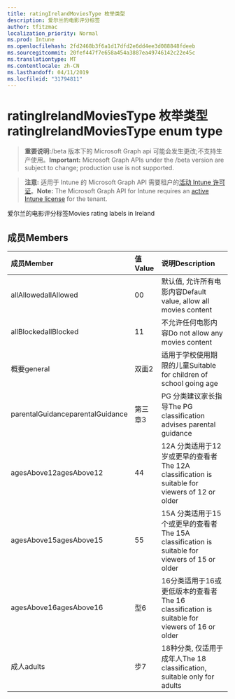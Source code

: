 ```yaml
---
title: ratingIrelandMoviesType 枚举类型
description: 爱尔兰的电影评分标签
author: tfitzmac
localization_priority: Normal
ms.prod: Intune
ms.openlocfilehash: 2fd2468b3f6a1d17dfd2e6dd4ee3d088848fdeeb
ms.sourcegitcommit: 20fef447f7e658a454a3887ea49746142c22e45c
ms.translationtype: MT
ms.contentlocale: zh-CN
ms.lasthandoff: 04/11/2019
ms.locfileid: "31794811"
---
```

# <a name="ratingirelandmoviestype-enum-type"></a><span data-ttu-id="12ce8-103">ratingIrelandMoviesType 枚举类型</span><span class="sxs-lookup"><span data-stu-id="12ce8-103">ratingIrelandMoviesType enum type</span></span>

> <span data-ttu-id="12ce8-104">**重要说明:**/beta 版本下的 Microsoft Graph api 可能会发生更改;不支持生产使用。</span><span class="sxs-lookup"><span data-stu-id="12ce8-104">**Important:** Microsoft Graph APIs under the /beta version are subject to change; production use is not supported.</span></span>

> <span data-ttu-id="12ce8-105">**注意:** 适用于 Intune 的 Microsoft Graph API 需要租户的[活动 Intune 许可证](https://go.microsoft.com/fwlink/?linkid=839381)。</span><span class="sxs-lookup"><span data-stu-id="12ce8-105">**Note:** The Microsoft Graph API for Intune requires an [active Intune license](https://go.microsoft.com/fwlink/?linkid=839381) for the tenant.</span></span>

<span data-ttu-id="12ce8-106">爱尔兰的电影评分标签</span><span class="sxs-lookup"><span data-stu-id="12ce8-106">Movies rating labels in Ireland</span></span>

## <a name="members"></a><span data-ttu-id="12ce8-107">成员</span><span class="sxs-lookup"><span data-stu-id="12ce8-107">Members</span></span>
|<span data-ttu-id="12ce8-108">成员</span><span class="sxs-lookup"><span data-stu-id="12ce8-108">Member</span></span>|<span data-ttu-id="12ce8-109">值</span><span class="sxs-lookup"><span data-stu-id="12ce8-109">Value</span></span>|<span data-ttu-id="12ce8-110">说明</span><span class="sxs-lookup"><span data-stu-id="12ce8-110">Description</span></span>|
|:---|:---|:---|
|<span data-ttu-id="12ce8-111">allAllowed</span><span class="sxs-lookup"><span data-stu-id="12ce8-111">allAllowed</span></span>|<span data-ttu-id="12ce8-112">0</span><span class="sxs-lookup"><span data-stu-id="12ce8-112">0</span></span>|<span data-ttu-id="12ce8-113">默认值, 允许所有电影内容</span><span class="sxs-lookup"><span data-stu-id="12ce8-113">Default value, allow all movies content</span></span>|
|<span data-ttu-id="12ce8-114">allBlocked</span><span class="sxs-lookup"><span data-stu-id="12ce8-114">allBlocked</span></span>|<span data-ttu-id="12ce8-115">1</span><span class="sxs-lookup"><span data-stu-id="12ce8-115">1</span></span>|<span data-ttu-id="12ce8-116">不允许任何电影内容</span><span class="sxs-lookup"><span data-stu-id="12ce8-116">Do not allow any movies content</span></span>|
|<span data-ttu-id="12ce8-117">概要</span><span class="sxs-lookup"><span data-stu-id="12ce8-117">general</span></span>|<span data-ttu-id="12ce8-118">双面</span><span class="sxs-lookup"><span data-stu-id="12ce8-118">2</span></span>|<span data-ttu-id="12ce8-119">适用于学校使用期限的儿童</span><span class="sxs-lookup"><span data-stu-id="12ce8-119">Suitable for children of school going age</span></span>|
|<span data-ttu-id="12ce8-120">parentalGuidance</span><span class="sxs-lookup"><span data-stu-id="12ce8-120">parentalGuidance</span></span>|<span data-ttu-id="12ce8-121">第三章</span><span class="sxs-lookup"><span data-stu-id="12ce8-121">3</span></span>|<span data-ttu-id="12ce8-122">PG 分类建议家长指导</span><span class="sxs-lookup"><span data-stu-id="12ce8-122">The PG classification advises parental guidance</span></span>|
|<span data-ttu-id="12ce8-123">agesAbove12</span><span class="sxs-lookup"><span data-stu-id="12ce8-123">agesAbove12</span></span>|<span data-ttu-id="12ce8-124">4</span><span class="sxs-lookup"><span data-stu-id="12ce8-124">4</span></span>|<span data-ttu-id="12ce8-125">12A 分类适用于12岁或更早的查看者</span><span class="sxs-lookup"><span data-stu-id="12ce8-125">The 12A classification is suitable for viewers of 12 or older</span></span>|
|<span data-ttu-id="12ce8-126">agesAbove15</span><span class="sxs-lookup"><span data-stu-id="12ce8-126">agesAbove15</span></span>|<span data-ttu-id="12ce8-127">5</span><span class="sxs-lookup"><span data-stu-id="12ce8-127">5</span></span>|<span data-ttu-id="12ce8-128">15A 分类适用于15个或更早的查看者</span><span class="sxs-lookup"><span data-stu-id="12ce8-128">The 15A classification is suitable for viewers of 15 or older</span></span>|
|<span data-ttu-id="12ce8-129">agesAbove16</span><span class="sxs-lookup"><span data-stu-id="12ce8-129">agesAbove16</span></span>|<span data-ttu-id="12ce8-130">型</span><span class="sxs-lookup"><span data-stu-id="12ce8-130">6</span></span>|<span data-ttu-id="12ce8-131">16分类适用于16或更低版本的查看者</span><span class="sxs-lookup"><span data-stu-id="12ce8-131">The 16 classification is suitable for viewers of 16 or older</span></span>|
|<span data-ttu-id="12ce8-132">成人</span><span class="sxs-lookup"><span data-stu-id="12ce8-132">adults</span></span>|<span data-ttu-id="12ce8-133">步</span><span class="sxs-lookup"><span data-stu-id="12ce8-133">7</span></span>|<span data-ttu-id="12ce8-134">18种分类, 仅适用于成年人</span><span class="sxs-lookup"><span data-stu-id="12ce8-134">The 18 classification, suitable only for adults</span></span>|






